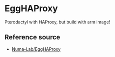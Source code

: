 # EggHAProxy

Pterodactyl with HAProxy, but build with arm image!

## Reference source

* [Numa-Lab/EggHAProxy](https://github.com/Numa-Lab/EggHAProxy)
